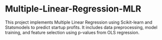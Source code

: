 # Multiple-Linear-Regression-MLR
This project implements Multiple Linear Regression using Scikit-learn and Statsmodels to predict startup profits. It includes data preprocessing, model training, and feature selection using p-values from OLS regression.
